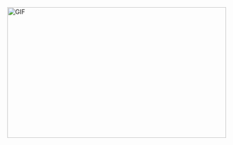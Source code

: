 <img align="center" alt="GIF" height="300px" width ="500px" src="https://tenor.com/view/wink-anime-anime-wink-peace-peace-sign-gif-4591493253734534270.gif" />


